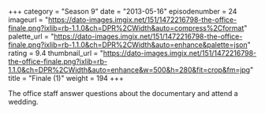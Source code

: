 +++
category = "Season 9"
date = "2013-05-16"
episodenumber = 24
imageurl = "https://dato-images.imgix.net/151/1472216798-the-office-finale.png?ixlib=rb-1.1.0&ch=DPR%2CWidth&auto=compress%2Cformat"
palette_url = "https://dato-images.imgix.net/151/1472216798-the-office-finale.png?ixlib=rb-1.1.0&ch=DPR%2CWidth&auto=enhance&palette=json"
rating = 9.4
thumbnail_url = "https://dato-images.imgix.net/151/1472216798-the-office-finale.png?ixlib=rb-1.1.0&ch=DPR%2CWidth&auto=enhance&w=500&h=280&fit=crop&fm=jpg"
title = "Finale (1)"
weight = 194
+++

The office staff answer questions about the documentary and attend a wedding.
